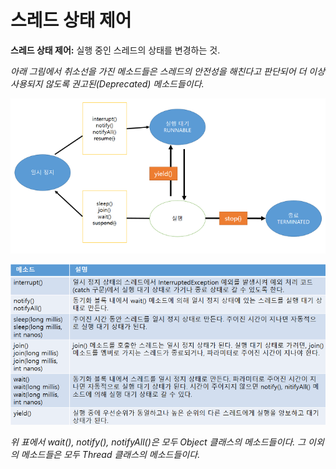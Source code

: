 <h1>스레드 상태 제어</h1>
<strong>스레드 상태 제어:</strong> 실행 중인 스레드의 상태를 변경하는 것.<br/>

*아래 그림에서 취소선을 가진 메소드들은 스레드의 안전성을 해친다고 판단되어 더 이상 사용되지 않도록 권고된(Deprecated) 메소드들이다.*

![diagram](image/StateControlDiagram.png)

![table](image/StateControlTable.png)

*위 표에서 wait(), notify(), notifyAll()은 모두 Object 클래스의 메소드들이다. 그 이외의 메소드들은 모두 Thread 클래스의 메소드들이다.*